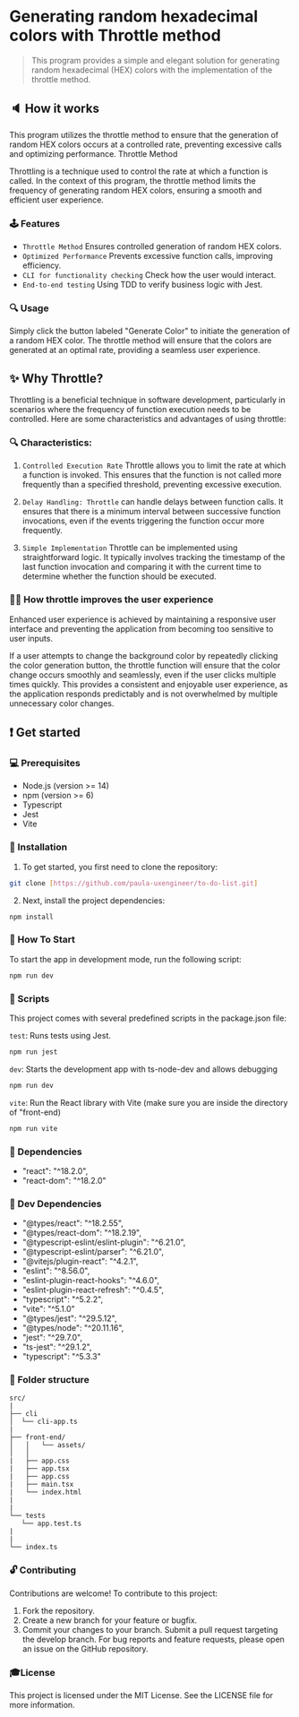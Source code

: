 # Generating random hexadecimal colors with Throttle method
>This program provides a simple and elegant solution for generating random hexadecimal (HEX) colors with the implementation of the throttle method.

## :speaker: How it works

This program utilizes the throttle method to ensure that the generation of random HEX colors occurs at a controlled rate, preventing excessive calls and optimizing performance.
Throttle Method

Throttling is a technique used to control the rate at which a function is called. In the context of this program, the throttle method limits the frequency of generating random HEX colors, ensuring a smooth and efficient user experience.

### 🕹 Features

* ```Throttle Method``` Ensures controlled generation of random HEX colors.
* ```Optimized Performance``` Prevents excessive function calls, improving efficiency.
* ```CLI for functionality checking``` Check how the user would interact.
* ```End-to-end testing``` Using TDD to verify business logic with Jest.

### :mag: Usage

Simply click the button labeled "Generate Color" to initiate the generation of a random HEX color. The throttle method will ensure that the colors are generated at an optimal rate, providing a seamless user experience.

## :sparkles: Why Throttle?

Throttling is a beneficial technique in software development, particularly in scenarios where the frequency of function execution needs to be controlled. Here are some characteristics and advantages of using throttle:

### :mag: Characteristics:

1. ```Controlled Execution Rate``` Throttle allows you to limit the rate at which a function is invoked. This ensures that the function is not called more frequently than a specified threshold, preventing excessive execution.

2. ```Delay Handling: Throttle``` can handle delays between function calls. It ensures that there is a minimum interval between successive function invocations, even if the events triggering the function occur more frequently.

3. ```Simple Implementation``` Throttle can be implemented using straightforward logic. It typically involves tracking the timestamp of the last function invocation and comparing it with the current time to determine whether the function should be executed.

### :ok_woman: How throttle improves the user experience
Enhanced user experience is achieved by maintaining a responsive user interface and preventing the application from becoming too sensitive to user inputs.

If a user attempts to change the background color by repeatedly clicking the color generation button, the throttle function will ensure that the color change occurs smoothly and seamlessly, even if the user clicks multiple times quickly. This provides a consistent and enjoyable user experience, as the application responds predictably and is not overwhelmed by multiple unnecessary color changes.

## :exclamation: Get started

### :computer: Prerequisites

- Node.js (version >= 14)
- npm (version >= 6)
- Typescript
- Jest
- Vite

### :floppy_disk: Installation

1. To get started, you first need to clone the repository:

```bash
git clone [https://github.com/paula-uxengineer/to-do-list.git]
```

2. Next, install the project dependencies:

```bash
npm install
```

### :checkered_flag: How To Start

To start the app in development mode, run the following script:

```bash
npm run dev
```

### :space_invader: Scripts
This project comes with several predefined scripts in the package.json file:

```test```: Runs tests using Jest.

```bash
npm run jest
```

```dev```: Starts the development app with ts-node-dev and allows debugging

```bash
npm run dev
```

```vite```: Run the React library with Vite (make sure you are inside the directory of "front-end)

```bash
npm run vite
```

### :wrench: Dependencies 

- "react": "^18.2.0",
- "react-dom": "^18.2.0"

### :hammer: Dev Dependencies 

- "@types/react": "^18.2.55",
- "@types/react-dom": "^18.2.19",
- "@typescript-eslint/eslint-plugin": "^6.21.0",
- "@typescript-eslint/parser": "^6.21.0",
- "@vitejs/plugin-react": "^4.2.1",
- "eslint": "^8.56.0",
- "eslint-plugin-react-hooks": "^4.6.0",
- "eslint-plugin-react-refresh": "^0.4.5",
- "typescript": "^5.2.2",
- "vite": "^5.1.0"
- "@types/jest": "^29.5.12",
- "@types/node": "^20.11.16",
- "jest": "^29.7.0",
- "ts-jest": "^29.1.2",
- "typescript": "^5.3.3"

### :file_folder: Folder structure
 
```
src/
|
├── cli
│  └── cli-app.ts
|
├── front-end/
│   │   └── assets/
│   │   
|   ├── app.css
|   ├── app.tsx
|   ├── app.css
|   ├── main.tsx
|   └── index.html
|
|
└── tests
   └── app.test.ts
|
|
└── index.ts

```


### :unlock: Contributing

Contributions are welcome! To contribute to this project:

1. Fork the repository.
2. Create a new branch for your feature or bugfix.
3. Commit your changes to your branch.
Submit a pull request targeting the develop branch.
For bug reports and feature requests, please open an issue on the GitHub repository.

### :mortar_board:License
This project is licensed under the MIT License. See the LICENSE file for more information.
